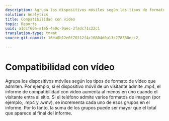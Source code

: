 ```yaml
---
description: Agrupa los dispositivos móviles según los tipos de formato de vídeo que admiten. Por ejemplo, si el dispositivo móvil de un visitante admite .mp4, el informe de compatibilidad con vídeo aumenta al menos en uno cuando el visitante entra al sitio. Si el teléfono admite varios formatos de imagen (por ejemplo, .mp4 y .wmv), se incrementa cada uno de esos grupos en el informe. Por lo tanto, la suma de los grupos puede ser mayor que el total que aparece al final del informe.
solution: Analytics
title: Compatibilidad con vídeo
topic: Reports
uuid: a1dcf60a-a1e5-4a0c-9aec-3fadc71c22c1
translation-type: tm+mt
source-git-commit: 16ba0b12e0f70112f4c10804d0a13c278388ecc2

---
```



# Compatibilidad con vídeo

Agrupa los dispositivos móviles según los tipos de formato de vídeo que admiten. Por ejemplo, si el dispositivo móvil de un visitante admite .mp4, el informe de compatibilidad con vídeo aumenta al menos en uno cuando el visitante entra al sitio. Si el teléfono admite varios formatos de imagen (por ejemplo, .mp4 y .wmv), se incrementa cada uno de esos grupos en el informe. Por lo tanto, la suma de los grupos puede ser mayor que el total que aparece al final del informe.

